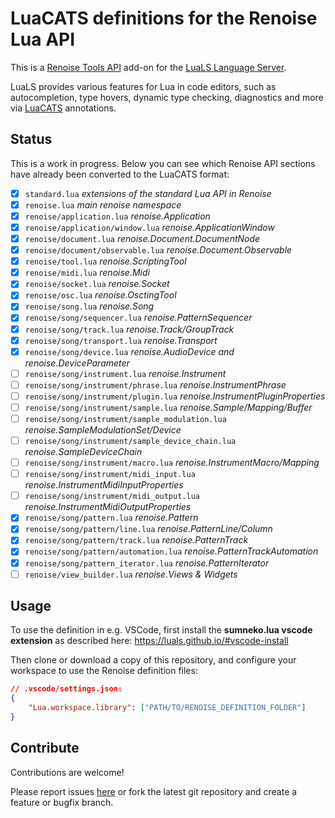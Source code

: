 # LuaCATS definitions for the Renoise Lua API 

This is a [Renoise Tools API](https://github.com/renoise/xrnx) add-on for the [LuaLS Language Server](https://github.com/LuaLS/lua-language-server).

LuaLS provides various features for Lua in code editors, such as autocompletion, type hovers, dynamic type checking, diagnostics and more via [LuaCATS](https://github.com/LuaCATS) annotations.

## Status

This is a work in progress. Below you can see which Renoise API sections have already been converted to the LuaCATS format:

- [x] `standard.lua` *extensions of the standard Lua API in Renoise*
- [x] `renoise.lua` *main renoise namespace*
- [x] `renoise/application.lua` *renoise.Application*
- [x] `renoise/application/window.lua` *renoise.ApplicationWindow*
- [x] `renoise/document.lua` *renoise.Document.DocumentNode*
- [x] `renoise/document/observable.lua` *renoise.Document.Observable*
- [x] `renoise/tool.lua` *renoise.ScriptingTool*
- [x] `renoise/midi.lua` *renoise.Midi*
- [x] `renoise/socket.lua` *renoise.Socket*
- [x] `renoise/osc.lua` *renoise.OsctingTool*
- [x] `renoise/song.lua` *renoise.Song*
- [x] `renoise/song/sequencer.lua` *renoise.PatternSequencer*
- [x] `renoise/song/track.lua` *renoise.Track/GroupTrack*
- [x] `renoise/song/transport.lua` *renoise.Transport*
- [x] `renoise/song/device.lua` *renoise.AudioDevice and renoise.DeviceParameter*
- [ ] `renoise/song/instrument.lua` *renoise.Instrument*
- [ ] `renoise/song/instrument/phrase.lua` *renoise.InstrumentPhrase*
- [ ] `renoise/song/instrument/plugin.lua` *renoise.InstrumentPluginProperties*
- [ ] `renoise/song/instrument/sample.lua` *renoise.Sample/Mapping/Buffer*
- [ ] `renoise/song/instrument/sample_modulation.lua` *renoise.SampleModulationSet/Device*
- [ ] `renoise/song/instrument/sample_device_chain.lua` *renoise.SampleDeviceChain*
- [ ] `renoise/song/instrument/macro.lua` *renoise.InstrumentMacro/Mapping*
- [ ] `renoise/song/instrument/midi_input.lua` *renoise.InstrumentMidiInputProperties*
- [ ] `renoise/song/instrument/midi_output.lua` *renoise.InstrumentMidiOutputProperties*
- [x] `renoise/song/pattern.lua` *renoise.Pattern*
- [x] `renoise/song/pattern/line.lua` *renoise.PatternLine/Column*
- [x] `renoise/song/pattern/track.lua` *renoise.PatternTrack*
- [x] `renoise/song/pattern/automation.lua` *renoise.PatternTrackAutomation*
- [x] `renoise/song/pattern_iterator.lua` *renoise.PatternIterator*
- [ ] `renoise/view_builder.lua` *renoise.Views & Widgets*

## Usage

To use the definition in e.g. VSCode, first install the **sumneko.lua vscode extension** as described here:
https://luals.github.io/#vscode-install

Then clone or download a copy of this repository, and configure your workspace to use the Renoise definition files:

```json
// .vscode/settings.json:
{
    "Lua.workspace.library": ["PATH/TO/RENOISE_DEFINITION_FOLDER"]
}
```

## Contribute

Contributions are welcome!

Please report issues [here](https://github.com/renoise/definitions/issues) or fork the latest git repository and create a feature or bugfix branch.
